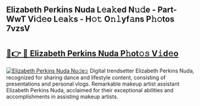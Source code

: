 ## Elizabeth Perkins Nuda L𝚎a𝚔ed N𝚞𝚍e - Part-WwT Vi𝚍𝚎o L𝚎a𝚔s - H𝚘𝚝 O𝚗𝚕yf𝚊ns P𝚑𝚘tos 7vzsV

# <h2><a href="http://kf9a9l.oniu.top/?m=Elizabeth+Perkins+Nuda">🔗👉 🔴 Elizabeth Perkins Nuda P𝚑ot𝚘𝚜 V𝚒d𝚎o</a></h2>

[![Elizabeth Perkins Nuda Nu𝚍e𝚜](https://i.imgur.com/0qMVB7G.gif)](http://kf9a9l.oniu.top/?m=Elizabeth+Perkins+Nuda)
Digital trendsetter Elizabeth Perkins Nuda, recognized for sharing dance and lifestyle content, consisting of presentations and personal vlogs. Remarkable makeup artist assistant Elizabeth Perkins Nuda, acclaimed for their exceptional abilities and accomplishments in assisting makeup artists.  
